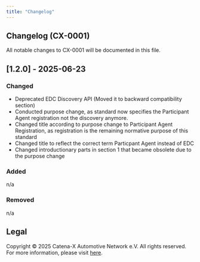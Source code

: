 ```yaml
---
title: "Changelog"
---
```


## Changelog (CX-0001)

All notable changes to CX-0001 will be documented in this file.

## [1.2.0] - 2025-06-23

### Changed

- Deprecated EDC Discovery API (Moved it to backward compatibility section)
- Conducted purpose change, as standard now specifies the Participant Agent registration
  not the discovery anymore.
- Changed title according to purpose change to Participant Agent Registration, as
  registration is the remaining normative purpose of this standard
- Changed title to reflect the correct term Particpant Agent instead of EDC
- Changed introductionary parts in section 1 that became obsolete due to the purpose change

### Added

n/a

### Removed

n/a

## Legal

Copyright © 2025 Catena-X Automotive Network e.V. All rights reserved. For more information, please visit [here](/copyright).
